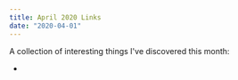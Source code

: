 ```yaml
---
title: April 2020 Links
date: "2020-04-01"
---
```


A collection of interesting things I've discovered this month:

-
